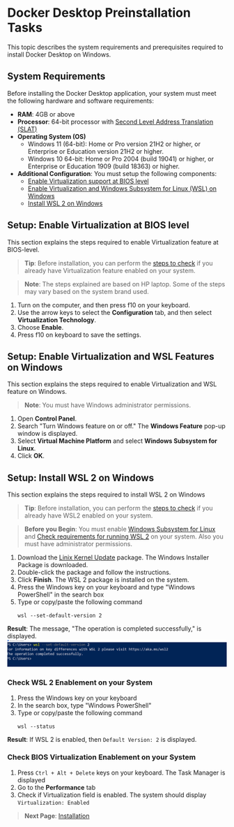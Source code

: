 # Docker Desktop Preinstallation Tasks
This topic describes the system requirements and prerequisites required to install Docker Desktop on Windows.
## System Requirements
Before installing the Docker Desktop application, your system must meet the following hardware and software requirements:
- **RAM**: 4GB or above
- **Processor**: 64-bit processor with [Second Level Address Translation (SLAT)](https://en.wikipedia.org/wiki/Second_Level_Address_Translation)
- **Operating System (OS)**
  - Windows 11 (64-bit): Home or Pro version 21H2 or higher, or Enterprise or Education version 21H2 or higher.
  - Windows 10 64-bit: Home or Pro 2004 (build 19041) or higher, or Enterprise or Education 1909 (build 18363) or higher.
- **Additional Configuration**: You must setup the following components:
  - [Enable Virtualization support at BIOS level](#setup-enable-virtualization-at-bios-level)
  - [Enable Virtualization and Windows Subsystem for Linux (WSL) on Windows](#setup-enable-virtualization-and-wsl-features-on-windows)
  - [Install WSL 2 on Windows](#setup-install-wsl-2-on-windows-operating-system)

## Setup: Enable Virtualization at BIOS level
This section explains the steps required to enable Virtualization feature at BIOS-level.
> **Tip**: Before installation, you can perform the [steps to check](#check-bios-virtualizatio-enablement-on-your-system) if you already have Virtualization feature enabled on your system.

> **Note**: The steps explained are based on HP laptop. Some of the steps may vary based on the system brand used.

1. Turn on the computer, and then press f10 on your keyboard.
2. Use the arrow keys to select the **Configuration** tab, and then select **Virtualization Technology**.
3. Choose **Enable**.
4. Press f10 on keyboard to save the settings.

## Setup: Enable Virtualization and WSL Features on Windows
This section explains the steps required to enable Virtualization and WSL feature on Windows.
> **Note**: You must have Windows administrator permissions.  <br/>
1. Open **Control Panel**.
2. Search "Turn Windows feature on or off." The **Windows Feature** pop-up window is displayed.
3. Select **Virtual Machine Platform** and select **Windows Subsystem for Linux**.
4. Click **OK**.

## Setup: Install WSL 2 on Windows
This section explains the steps required to install WSL 2 on Windows
> **Tip**: Before installation, you can perform the [steps to check](#check-wsl-2-enablement-on-your-system) if you already have WSL2 enabled on your system.  <br/>

> **Before you Begin**: You must enable [Windows Subsystem for Linux](https://docs.microsoft.com/en-us/windows/wsl/install-manual#step-1---enable-the-windows-subsystem-for-linux) and [Check requirements for running WSL 2](https://docs.microsoft.com/en-us/windows/wsl/install-manual#step-2---check-requirements-for-running-wsl-2) on your system. Also you must have administrator permissions.  <br/>
1. Download the [Linix Kernel Update](https://wslstorestorage.blob.core.windows.net/wslblob/wsl_update_x64.msi) package. The Windows Installer Package is downloaded. 
2. Double-click the package and follow the instructions.
3. Click **Finish**. The WSL 2 package is installed on the system.
4. Press the Windows key on your keyboard and type "Windows PowerShell" in the search box
5. Type or copy/paste the following command
    ```
    wsl --set-default-version 2
    ```
  **Result**: The message, "The operation is completed successfully," is displayed.
  ![wsl_version](./docker_images/wsl_version.png)

### Check WSL 2 Enablement on your System
1. Press the Windows key on your keyboard
2. In the search box, type "Windows PowerShell"
3. Type or copy/paste the following command
    ```
    wsl --status
    ```
**Result**: If WSL 2 is enabled, then `Default Version: 2` is displayed.

### Check BIOS Virtualization Enablement on your System
1. Press `Ctrl + Alt + Delete` keys on your keyboard. The Task Manager is displayed
2. Go to the **Performance** tab
3. Check if Virtualization field is enabled. The system should display `Virtualization: Enabled`

> **Next Page**: [Installation](./Installation.md)
